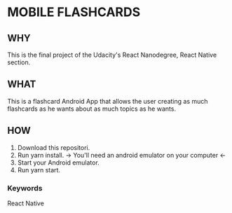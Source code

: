 # MOBILE FLASHCARDS

## WHY

This is the final project of the Udacity's React Nanodegree, React Native section.

## WHAT

This is a flashcard Android App that allows the user creating as much flashcards as he wants about as much topics as he wants.

## HOW

1) Download this repositori.
2) Run yarn install.
-> You'll need an android emulator on your computer <-
3) Start your Android emulator.
4) Run yarn start.

### Keywords

React Native